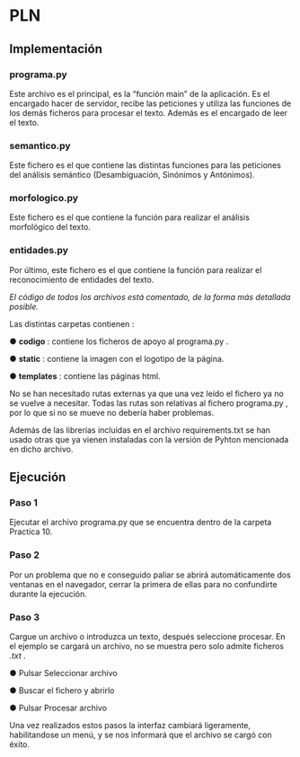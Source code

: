 # PLN
## Implementación

### programa.py
Este archivo es el principal, es la “función main” de la aplicación. Es el encargado hacer de servidor, recibe las peticiones y utiliza las funciones de los demás ficheros para procesar el texto. Además es el encargado de leer el texto.

### semantico.py
Este fichero es el que contiene las distintas funciones para las peticiones del análisis semántico (Desambiguación, Sinónimos y Antónimos).

### morfologico.py
Este fichero es el que contiene la función para realizar el análisis morfológico del texto.

### entidades.py
Por último, este fichero es el que contiene la función para realizar el reconocimiento de entidades del texto.

*El código de todos los archivos está comentado, de la forma más detallada posible.*

Las distintas carpetas contienen :

● **codigo** : contiene los ficheros de apoyo al programa.py .

● **static** : contiene la imagen con el logotipo de la página.

● **templates** : contiene las páginas html.

No se han necesitado rutas externas ya que una vez leído el fichero ya no se vuelve a necesitar. Todas las rutas son relativas al fichero programa.py , por lo que si no se mueve no debería haber problemas.

Además de las librerías incluidas en el archivo requirements.txt se han usado otras que ya vienen instaladas con la versión de Pyhton mencionada en dicho archivo.

## Ejecución
### Paso 1
Ejecutar el archivo programa.py que se encuentra dentro de la carpeta Practica 10.

### Paso 2
Por un problema que no e conseguido paliar se abrirá automáticamente dos ventanas en el navegador, cerrar la primera de ellas para no confundirte durante la ejecución.

### Paso 3
Cargue un archivo o introduzca un texto, después seleccione procesar. En el ejemplo se cargará un archivo, no se muestra pero solo admite ficheros *.txt* .

● Pulsar Seleccionar archivo

● Buscar el fichero y abrirlo

● Pulsar Procesar archivo

Una vez realizados estos pasos la interfaz cambiará ligeramente, habilitandose un menú, y se nos informará que el archivo se cargó con éxito.
